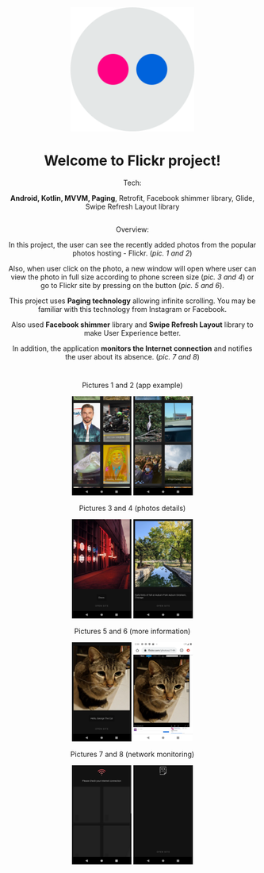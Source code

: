 
<div align="center">
<img src="https://github.com/PavelMaltsev20/Flickr/blob/master/Images/flickr.png?raw=true" width="250" height="250">
<div>
  
# Welcome to Flickr project!

Tech:
  
**Android, Kotlin, MVVM, Paging**, Retrofit, Facebook shimmer library, Glide, Swipe Refresh Layout library
##
  
Overview: 
  
In this project, the user can see the recently added photos from the popular photos hosting - Flickr. (*pic. 1 and 2*)
  
Also, when user click on the photo, a new window will open where user can view the photo in full size according to phone screen size (*pic. 3 and 4*) or go to Flickr site by pressing on the button (*pic. 5 and 6*).

This project uses **Paging technology** allowing infinite scrolling.
You may be familiar with this technology from Instagram or Facebook.

Also used **Facebook shimmer** library and **Swipe Refresh Layout** library to make User Experience better.

In addition, the application **monitors the Internet connection** and notifies the user about its absence. (*pic. 7 and 8*)

#

Pictures 1 and 2 (app example)

<img src="https://raw.githubusercontent.com/PavelMaltsev20/Flickr/master/Images/1.png" width="120" height="200"> <img src="https://raw.githubusercontent.com/PavelMaltsev20/Flickr/master/Images/2.png" width="120" height="200">

Pictures 3 and 4 (photos details)

<img src="https://raw.githubusercontent.com/PavelMaltsev20/Flickr/master/Images/3.png" width="120" height="200"> <img src="https://raw.githubusercontent.com/PavelMaltsev20/Flickr/master/Images/4.png" width="120" height="200">

Pictures 5 and 6 (more information)

<img src="https://raw.githubusercontent.com/PavelMaltsev20/Flickr/master/Images/5.png" width="120" height="200"> <img src="https://raw.githubusercontent.com/PavelMaltsev20/Flickr/master/Images/6.png" width="120" height="200">

Pictures 7 and 8 (network monitoring)

<img src="https://raw.githubusercontent.com/PavelMaltsev20/Flickr/master/Images/7.png" width="120" height="200"> <img src="https://raw.githubusercontent.com/PavelMaltsev20/Flickr/master/Images/8.png" width="120" height="200">
